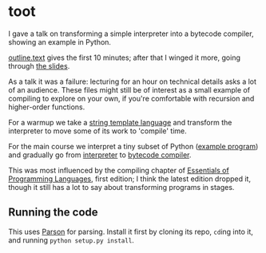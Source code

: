 # toot

I gave a talk on transforming a simple interpreter into a bytecode
compiler, showing an example in Python.

[outline.text](https://github.com/darius/toot/blob/master/outline.text)
gives the first 10 minutes; after that I winged it more, going through
[the slides](https://github.com/darius/toot/blob/master/slideshow.el).

As a talk it was a failure: lecturing for an hour on technical details
asks a lot of an audience. These files might still be of interest as a
small example of compiling to explore on your own, if you're
comfortable with recursion and higher-order functions.

For a warmup we take a [string template
language](https://github.com/darius/toot/blob/master/template.py) and
transform the interpreter to move some of its work to 'compile' time.

For the main course we interpret a tiny subset of Python ([example
program](https://github.com/darius/toot/blob/master/factorial.toot))
and gradually go from
[interpreter](https://github.com/darius/toot/blob/master/toot0.py) to
[bytecode
compiler](https://github.com/darius/toot/blob/master/toot8_encoded.py).

This was most influenced by the compiling chapter of [Essentials of
Programming Languages](http://www.eopl3.com/), first edition; I think
the latest edition dropped it, though it still has a lot to say about
transforming programs in stages.

## Running the code

This uses [Parson](https://github.com/darius/parson) for parsing.
Install it first by cloning its repo, `cd`ing into it, and running
`python setup.py install`.
